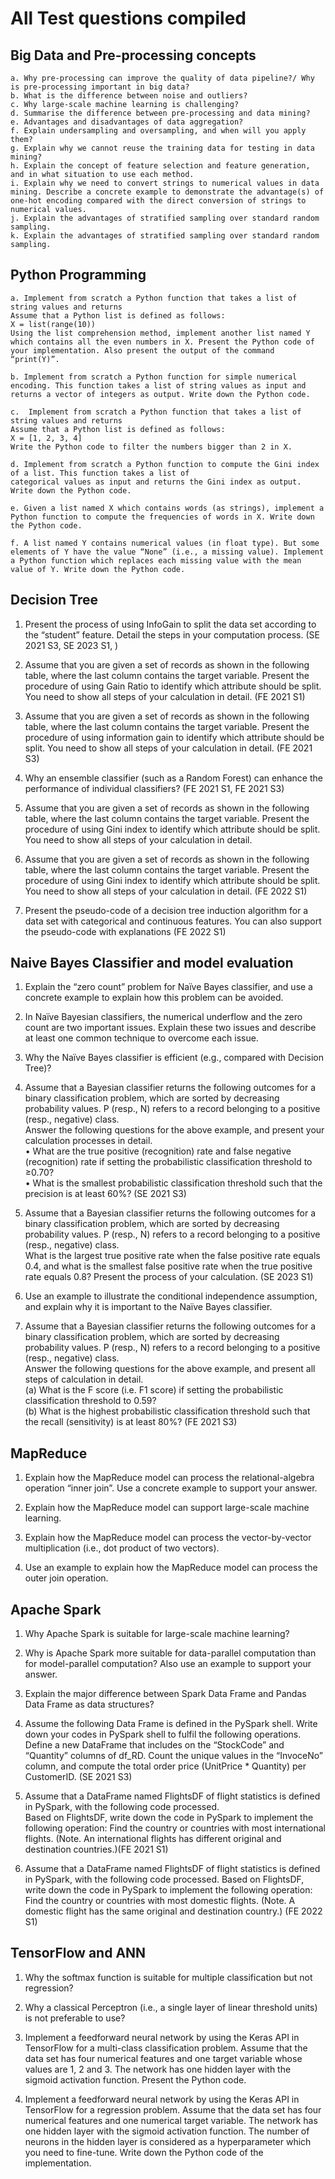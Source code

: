 # All Test questions compiled

## Big Data and Pre-processing concepts

    a. Why pre-processing can improve the quality of data pipeline?/ Why is pre-processing important in big data?
    b. What is the difference between noise and outliers?
    c. Why large-scale machine learning is challenging?
    d. Summarise the difference between pre-processing and data mining?
    e. Advantages and disadvantages of data aggregation?
    f. Explain undersampling and oversampling, and when will you apply them?
    g. Explain why we cannot reuse the training data for testing in data mining?
    h. Explain the concept of feature selection and feature generation, and in what situation to use each method.
    i. Explain why we need to convert strings to numerical values in data mining. Describe a concrete example to demonstrate the advantage(s) of one-hot encoding compared with the direct conversion of strings to numerical values.
    j. Explain the advantages of stratified sampling over standard random sampling.
    k. Explain the advantages of stratified sampling over standard random sampling.

## Python Programming

    a. Implement from scratch a Python function that takes a list of string values and returns
    Assume that a Python list is defined as follows:
    X = list(range(10))
    Using the list comprehension method, implement another list named Y which contains all the even numbers in X. Present the Python code of your implementation. Also present the output of the command “print(Y)”.

    b. Implement from scratch a Python function for simple numerical encoding. This function takes a list of string values as input and returns a vector of integers as output. Write down the Python code.

    c.  Implement from scratch a Python function that takes a list of string values and returns
    Assume that a Python list is defined as follows:
    X = [1, 2, 3, 4]
    Write the Python code to filter the numbers bigger than 2 in X.

    d. Implement from scratch a Python function to compute the Gini index of a list. This function takes a list of
    categorical values as input and returns the Gini index as output. Write down the Python code.

    e. Given a list named X which contains words (as strings), implement a Python function to compute the frequencies of words in X. Write down the Python code.

    f. A list named Y contains numerical values (in float type). But some elements of Y have the value “None” (i.e., a missing value). Implement a Python function which replaces each missing value with the mean value of Y. Write down the Python code.

## Decision Tree

1. Present the process of using InfoGain to split the data set according to the “student” feature. Detail the steps in your computation process. (SE 2021 S3, SE 2023 S1, )

2. Assume that you are given a set of records as shown in the following table, where the last column contains
   the target variable. Present the procedure of using Gain Ratio to identify which attribute should be split. You
   need to show all steps of your calculation in detail. (FE 2021 S1)

3. Assume that you are given a set of records as shown in the following table, where the last column contains the target variable. Present the procedure of using information gain to identify which attribute should be split. You need to show all steps of your calculation in detail. (FE 2021 S3)

4. Why an ensemble classifier (such as a Random Forest) can enhance the performance of individual
   classifiers? (FE 2021 S1, FE 2021 S3)

5. Assume that you are given a set of records as shown in the following table, where the last column contains the target variable. Present the procedure of using Gini index to identify which attribute should be split. You need to show all steps of your calculation in detail.

6. Assume that you are given a set of records as shown in the following table, where the last column contains the target variable. Present the procedure of using Gini index to identify which attribute should be split. You need to show all steps of your calculation in detail. (FE 2022 S1)

7. Present the pseudo-code of a decision tree induction algorithm for a data set with categorical and continuous features. You can also support the pseudo-code with explanations (FE 2022 S1)

## Naive Bayes Classifier and model evaluation

1. Explain the “zero count” problem for Naïve Bayes classifier, and use a concrete example to explain how this problem can be avoided.

2. In Naïve Bayesian classifiers, the numerical underflow and the zero count are two important issues. Explain these two issues and describe at least one common technique to overcome each issue.

3. Why the Naïve Bayes classifier is efficient (e.g., compared with Decision Tree)?

4. Assume that a Bayesian classifier returns the following outcomes for a binary classification problem, which are sorted by decreasing probability values. P (resp., N) refers to a record belonging to a positive (resp., negative) class. </br>
   Answer the following questions for the above example, and present your calculation processes in detail. </br>
   • What are the true positive (recognition) rate and false negative (recognition) rate if setting the probabilistic classification threshold to ≥0.70?</br>
   • What is the smallest probabilistic classification threshold such that the precision is at least 60%? (SE 2021 S3)

5. Assume that a Bayesian classifier returns the following outcomes for a binary classification problem, which are sorted by decreasing probability values. P (resp., N) refers to a record belonging to a positive (resp., negative) class. </br>
   What is the largest true positive rate when the false positive rate equals 0.4, and what is the smallest false positive rate when the true positive rate equals 0.8? Present the process of your calculation.
   (SE 2023 S1)

6. Use an example to illustrate the conditional independence assumption, and explain why it is important to
   the Naïve Bayes classifier.

7. Assume that a Bayesian classifier returns the following outcomes for a binary classification problem, which are sorted by decreasing probability values. P (resp., N) refers to a record belonging to a positive (resp., negative) class. </br>
   Answer the following questions for the above example, and present all steps of calculation in detail. </br>
   (a) What is the F score (i.e. F1 score) if setting the probabilistic classification threshold to 0.59? </br>
   (b) What is the highest probabilistic classification threshold such that the recall (sensitivity) is at least 80%? (FE 2021 S3)

## MapReduce

1. Explain how the MapReduce model can process the relational-algebra operation “inner join”. Use a concrete example to support your answer.

2. Explain how the MapReduce model can support large-scale machine learning.

3. Explain how the MapReduce model can process the vector-by-vector multiplication (i.e., dot product of two vectors).

4. Use an example to explain how the MapReduce model can process the outer join operation.

## Apache Spark

1. Why Apache Spark is suitable for large-scale machine learning?

2. Why is Apache Spark more suitable for data-parallel computation than for model-parallel computation? Also use an example to support your answer.

3. Explain the major difference between Spark Data Frame and Pandas Data Frame as data structures?

4. Assume the following Data Frame is defined in the PySpark shell. Write down your codes in PySpark shell to fulfil the following operations. </br>
   Define a new DataFrame that includes on the “StockCode” and “Quantity” columns of df_RD. Count the unique values in the “InvoceNo” column, and compute the total order price (UnitPrice \* Quantity) per CustomerID. (SE 2021 S3)

5. Assume that a DataFrame named FlightsDF of flight statistics is defined in PySpark, with the following
   code processed.</br>
   Based on FlightsDF, write down the code in PySpark to implement the following operation: Find the country
   or countries with most international flights. (Note. An international flights has different original and destination
   countries.)(FE 2021 S1)

6. Assume that a DataFrame named FlightsDF of flight statistics is defined in PySpark, with the following code processed. Based on FlightsDF, write down the code in PySpark to implement the following operation: Find the country or countries with most domestic flights. (Note. A domestic flight has the same original and destination country.) (FE 2022 S1)

## TensorFlow and ANN

1. Why the softmax function is suitable for multiple classification but not regression?

2. Why a classical Perceptron (i.e., a single layer of linear threshold units) is not preferable to use?

3. Implement a feedforward neural network by using the Keras API in TensorFlow for a multi-class
   classification problem. Assume that the data set has four numerical features and one target variable whose
   values are 1, 2 and 3. The network has one hidden layer with the sigmoid activation function. Present the
   Python code.

4. Implement a feedforward neural network by using the Keras API in TensorFlow for a regression problem. Assume that the data set has four numerical features and one numerical target variable. The network has one hidden layer with the sigmoid activation function. The number of neurons in the hidden layer is considered as a hyperparameter which you need to fine-tune. Write down the Python code of the implementation.
